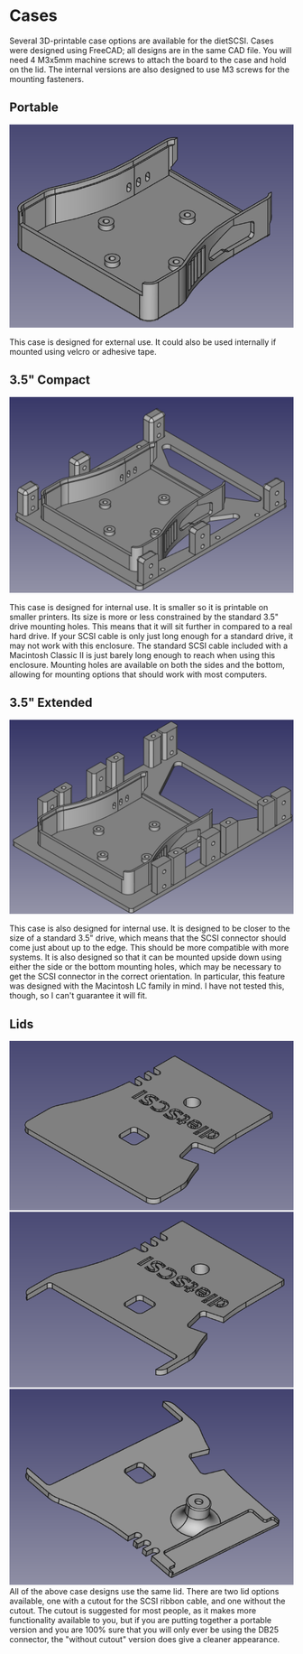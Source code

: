 Cases
==================
Several 3D-printable case options are available for the dietSCSI.  Cases were designed using FreeCAD; all designs are in the same CAD file.  You will need 4 M3x5mm machine screws to attach the board to the case and hold on the lid.  The internal versions are also designed to use M3 screws for the mounting fasteners.

Portable
---------

![Portable case render](https://github.com/ArrestedLightning/dietSCSI/blob/main/docs/case_bottom_portable.png)

This case is designed for external use.  It could also be used internally if mounted using velcro or adhesive tape.

3.5" Compact
--------
![3.5 compact case render](https://github.com/ArrestedLightning/dietSCSI/blob/main/docs/case_bottom_3_5_compact.png)

This case is designed for internal use.  It is smaller so it is printable on smaller printers.  Its size is more or less constrained by the standard 3.5" drive mounting holes.  This means that it will sit further in compared to a real hard drive.  If your SCSI cable is only just long enough for a standard drive, it may not work with this enclosure.  The standard SCSI cable included with a Macintosh Classic II is just barely long enough to reach when using this enclosure.  Mounting holes are available on both the sides and the bottom, allowing for mounting options that should work with most computers.

3.5" Extended
--------
![3.5 extended case render](https://github.com/ArrestedLightning/dietSCSI/blob/main/docs/case_bottom_3_5_extended.png)

This case is also designed for internal use.  It is designed to be closer to the size of a standard 3.5" drive, which means that the SCSI connector should come just about up to the edge.  This should be more compatible with more systems.  It is also designed so that it can be mounted upside down using either the side or the bottom mounting holes, which may be necessary to get the SCSI connector in the correct orientation.  In particular, this feature was designed with the Macintosh LC family in mind.  I have not tested this, though, so I can't guarantee it will fit.

Lids
--------
![Lid without cutout](https://github.com/ArrestedLightning/dietSCSI/blob/main/docs/lid_without_cutout.png)
![Lid with cutout](https://github.com/ArrestedLightning/dietSCSI/blob/main/docs/lid_with_cutout.png)
![Lid with cutout underside view](https://github.com/ArrestedLightning/dietSCSI/blob/main/docs/lid_with_cutout_underside.png)
All of the above case designs use the same lid.  There are two lid options available, one with a cutout for the SCSI ribbon cable, and one without the cutout.  The cutout is suggested for most people, as it makes more functionality available to you, but if you are putting together a portable version and you are 100% sure that you will only ever be using the DB25 connector, the "without cutout" version does give a cleaner appearance.